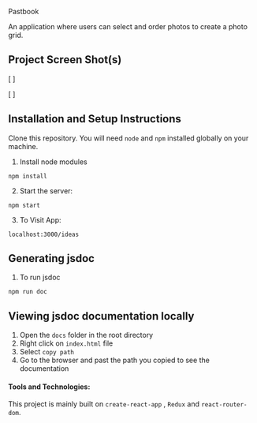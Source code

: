 Pastbook

An application where users can select and order photos to create a photo grid.

## Project Screen Shot(s)

[ ]

[ ]

## Installation and Setup Instructions

Clone this repository. You will need `node` and `npm` installed globally on your machine.

1. Install node modules

`npm install`

2. Start the server:

`npm start`

3. To Visit App:

`localhost:3000/ideas`

## Generating jsdoc

1. To run jsdoc

`npm run doc`

## Viewing jsdoc documentation locally

1. Open the `docs` folder in the root directory
2. Right click on `index.html` file
3. Select `copy path`
4. Go to the browser and past the path you copied to see the documentation

#### Tools and Technologies:

This project is mainly built on `create-react-app` , `Redux` and `react-router-dom`.

